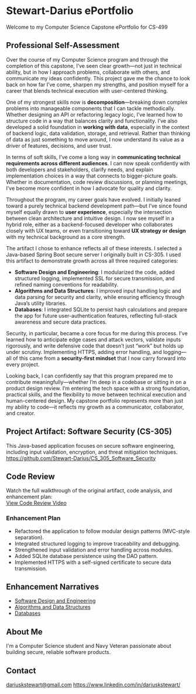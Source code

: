 # Stewart-Darius ePortfolio

Welcome to my Computer Science Capstone ePortfolio for CS-499

## Professional Self-Assessment

Over the course of my Computer Science program and through the completion of this capstone, I’ve seen clear growth—not just in technical ability, but in how I approach problems, collaborate with others, and communicate my ideas confidently. This project gave me the chance to look back on how far I’ve come, sharpen my strengths, and position myself for a career that blends technical execution with user-centered thinking.

One of my strongest skills now is **decomposition**—breaking down complex problems into manageable components that I can tackle methodically. Whether designing an API or refactoring legacy logic, I’ve learned how to structure code in a way that balances clarity and functionality. I’ve also developed a solid foundation in **working with data**, especially in the context of backend logic, data validation, storage, and retrieval. Rather than thinking of data as just something to move around, I now understand its value as a driver of features, decisions, and user trust.

In terms of soft skills, I’ve come a long way in **communicating technical requirements across different audiences**. I can now speak confidently with both developers and stakeholders, clarify needs, and explain implementation choices in a way that connects to bigger-picture goals. Whether in documentation, code review discussions, or planning meetings, I’ve become more confident in how I advocate for quality and clarity.

Throughout the program, my career goals have evolved. I initially leaned toward a purely technical backend development path—but I’ve since found myself equally drawn to **user experience**, especially the intersection between clean architecture and intuitive design. I now see myself in a hybrid role, either as a backend-focused developer who collaborates closely with UX teams, or even transitioning toward **UX strategy or design** with my technical background as a core strength.

The artifact I chose to enhance reflects all of these interests. I selected a Java-based Spring Boot secure server I originally built in CS-305. I used this artifact to demonstrate growth across all three required categories:

- **Software Design and Engineering**: I modularized the code, added structured logging, implemented SSL for secure transmission, and refined naming conventions for readability.
- **Algorithms and Data Structures**: I improved input handling logic and data parsing for security and clarity, while ensuring efficiency through Java’s utility libraries.
- **Databases**: I integrated SQLite to persist hash calculations and prepare the app for future user-authentication features, reflecting full-stack awareness and secure data practices.

Security, in particular, became a core focus for me during this process. I’ve learned how to anticipate edge cases and attack vectors, validate inputs rigorously, and write defensive code that doesn’t just “work” but holds up under scrutiny. Implementing HTTPS, adding error handling, and logging—all of this came from a **security-first mindset** that I now carry forward into every project.

Looking back, I can confidently say that this program prepared me to contribute meaningfully—whether I’m deep in a codebase or sitting in on a product design review. I’m entering the tech space with a strong foundation, practical skills, and the flexibility to move between technical execution and human-centered design. My capstone portfolio represents more than just my ability to code—it reflects my growth as a communicator, collaborator, and creator.

## Project Artifact: Software Security (CS-305)
This Java-based application focuses on secure software engineering, including input validation, encryption, and threat mitigation techniques.  
https://github.com/Stewart-Darius/CS_305_Software_Security

## Code Review

Watch the full walkthrough of the original artifact, code analysis, and enhancement plan:  
[View Code Review Video](https://drive.google.com/file/d/17QMbtt8nWNzUjlswNAgTn9qmKTnxbHrW/view?usp=sharing)

### Enhancement Plan
- Refactored the application to follow modular design patterns (MVC-style separation).
- Integrated structured logging to improve traceability and debugging.
- Strengthened input validation and error handling across modules.
- Added SQLite database persistence using the DAO pattern.
- Implemented HTTPS with a self-signed certificate to secure data transmission.

## Enhancement Narratives
- [Software Design and Engineering](narratives/enhancement1.md)
- [Algorithms and Data Structures](narratives/enhancement2.md)
- [Databases](narratives/enhancement3.md)

## About Me
I'm a Computer Science student and Navy Veteran passionate about building secure, reliable software products. 

## Contact
dariuskstewart@gmail.com
https://www.linkedin.com/in/dariuskstewart/

